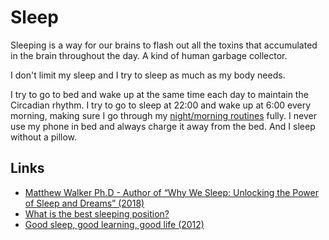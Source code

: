 # Sleep

Sleeping is a way for our brains to flash out all the toxins that accumulated in the brain throughout the day. A kind of human garbage collector.

I don't limit my sleep and I try to sleep as much as my body needs.

I try to go to bed and wake up at the same time each day to maintain the Circadian rhythm. I try to go to sleep at 22:00 and wake up at 6:00 every morning, making sure I go through my [night/morning routines](../focusing/habits.md) fully. I never use my phone in bed and always charge it away from the bed. And I sleep without a pillow.

## Links

- [Matthew Walker Ph.D - Author of “Why We Sleep: Unlocking the Power of Sleep and Dreams” (2018)](https://overcast.fm/+GJeg4VYxg)
- [What is the best sleeping position?](https://www.youtube.com/watch?v=or03pT-D8cQ)
- [Good sleep, good learning, good life (2012)](https://www.supermemo.com/en/articles/sleep)
